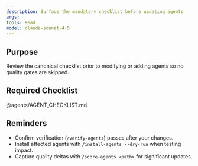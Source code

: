 ```yaml
---
description: Surface the mandatory checklist before updating agents
args:
tools: Read
model: claude-sonnet-4-5
---
```


## Purpose
Review the canonical checklist prior to modifying or adding agents so no quality gates are skipped.

## Required Checklist
@agents/AGENT_CHECKLIST.md

## Reminders
- Confirm verification (`/verify-agents`) passes after your changes.
- Install affected agents with `/install-agents --dry-run` when testing impact.
- Capture quality deltas with `/score-agents <path>` for significant updates.
